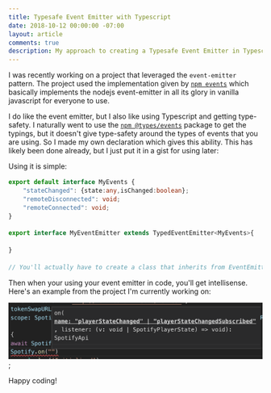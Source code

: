```yaml
---
title: Typesafe Event Emitter with Typescript
date: 2018-10-12 00:00:00 -07:00
layout: article
comments: true
description: My approach to creating a Typesafe Event Emitter in Typescript
---
```


I was recently working on a project that leveraged the `event-emitter` pattern.  The project used the implementation given by [`npm events`](https://www.npmjs.com/package/events) which basically implements the nodejs event-emitter in all its glory in vanilla javascript for everyone to use.

I do like the event emitter, but I also like using Typescript and getting type-safety.  I naturally went to use the [`npm @types/events`](https://www.npmjs.com/package/@types/events) package to get the typings, but it doesn't give type-safety around the types of events that you are using.  So I made my own declaration which gives this ability.  This has likely been done already, but I just put it in a gist for using later:

<script src="https://gist.github.com/cjam/fe79fb0f10f91d9bbea62d565c10efae.js"></script>

Using it is simple:

```ts
export default interface MyEvents {
    "stateChanged": {state:any,isChanged:boolean};
    "remoteDisconnected": void;
    "remoteConnected": void;
}

export interface MyEventEmitter extends TypedEventEmitter<MyEvents>{

}

// You'll actually have to create a class that inherits from EventEmitter at some point and cast it to a MyEventEmitter
```

Then when your using your event emitter in code, you'll get intellisense.  Here's an example from the project I'm currently working on:

![Typesafe Event Emitter](/images/event-type-safety.png);


Happy coding!